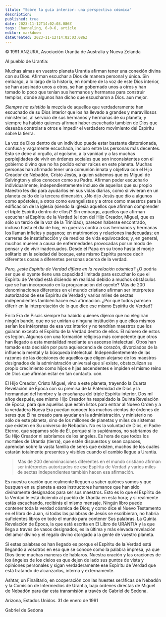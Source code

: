 ```yaml
---
título: "Sobre la guía interior: una perspectiva cósmica"
description: 
published: true
date: 2023-11-12T14:02:03.086Z
tags: Channeling, 6-0-6, article
editor: markdown
dateCreated: 2023-11-12T14:02:03.086Z
---
```


<p class="v-card v-sheet theme--light grey lighten-3 px-2 py-1">© 1991 ANZURA, Asociación Urantia de Australia y Nueva Zelanda</p>


Al pueblo de Urantia:

Muchas almas en vuestro planeta Urantia afirman tener una conexión divina con su Dios. Afirman escuchar a Dios de manera personal y única. Sin embargo, a lo largo de la historia, en nombre de la voz de este Dios interior, se han asesinado unos a otros, se han gobernado unos a otros y han tomado lo poco que tenían sus hermanos y hermanas para construir templos, donde algunos han dicho que escucharon a Dios. aun mejor.

_Siempre ha existido_ la mezcla de aquellos que verdaderamente han escuchado de su Dios interior que los ha llevado a grandes y maravillosos ministerios, al servicio de sus hermanos y hermanas de su planeta; y siempre ha habido quienes afirman haber escuchado también de Dios que deseaba controlar a otros e impedir el verdadero movimiento del Espíritu sobre la tierra.

La voz de Dios dentro de un individuo puede estar bastante distorsionada, confusa y vagamente escuchada, incluso entre las personas más decentes. Esto se debe al orgullo, al egoísmo, a la vanidad y a las muchas perplejidades de vivir en órdenes sociales que son inconsistentes con el gobierno divino que no ha podido echar raíces en este planeta. Muchas personas han afirmado tener una comunión innata y objetiva con el Hijo Creador de Nebadón, Cristo Jesús, a quien sabemos que es Miguel de Salvington y ellos conocen como su Padre. Afirman poder escucharlo individualmente, independientemente incluso de aquellos que su propio Maestro les dio para ayudarlos en sus vidas diarias, como si vivieran en un planeta caído de la tercera dimensión. ¿No dijo Jesús que dio a algunos como apóstoles, a otros como evangelistas y a otros como maestros para la edificación de la iglesia (siendo la iglesia aquellos que afirman comprender el triple Espíritu dentro de ellos)? Sin embargo, aquellos que afirman escuchar al Espíritu de la Verdad (el don del Hijo Creador, Miguel, que es sólo un tercio de la voz de la Trinidad), parecen haberse encontrado, incluso hasta el día de hoy, en guerras contra a sus hermanos y hermanas los llaman infieles y paganos; en matrimonios y relaciones inadecuadas; en carreras de insatisfacción y de medios de vida equivocados; y, en general, muchos mueren a causa de enfermedades provocadas por un modo de pensar y de vivir inadecuados. Desde el Papa en su trono hasta el monje solitario en la soledad del bosque, este mismo Espíritu parece decir diferentes cosas a diferentes personas acerca de la verdad.

_Pero, ¿este Espíritu de Verdad difiere en la revelación cósmica?_ ¿O podría ser que el oyente tiene una capacidad limitada para escuchar lo que el Espíritu de Verdad está diciendo en realidad debido a muchos obstáculos que se han incorporado en la programación del oyente? Más de 200 denominaciones diferentes en el mundo cristiano afirman ser intérpretes autorizados de ese Espíritu de Verdad y varios miles de sectas independientes también hacen esa afirmación. ¿Por qué todos parecen diferir en la interpretación de lo que dice ese mismo Espíritu de Verdad?

En la Era de Piscis siempre ha habido quienes dijeron que no elegirían ningún bando, que no se unirían a ninguna institución y que ellos mismos serían los intérpretes de esa voz interior y no tendrían maestros que los guiaran excepto el Espíritu de la Verdad dentro de ellos. El número de estos es legión. Algunos con una formación religiosa más competente que otros han llegado a esta mentalidad mediante un ascenso intelectual. Otros han tomado esta decisión por pura aquiescencia de corazón, divorciados de la influencia mental y la búsqueda intelectual. Independientemente de las razones de las decisiones de aquellos que eligen alejarse de los maestros designados de la administración universal que sí existe, obstaculizan su propio crecimiento como hijos e hijas ascendentes e impiden el mismo reino de Dios que afirman estar en tan contacto. con.

El Hijo Creador, Cristo Miguel, vino a este planeta, trayendo la Cuarta Revelación de Época con su premisa de la Paternidad de Dios y la hermandad del hombre y la enseñanza del triple Espíritu interior. Dos mil años después, ese mismo Hijo Creador ha respaldado la Quinta Revelación de Época, para que aquellos que estén listos para entrar al Nuevo Orden y a la verdadera Nueva Era puedan conocer los muchos cientos de órdenes de seres que Él ha creado para ayudar en la administración. y ministerio no sólo de este planeta, sino de los millones de planetas y miles de sistemas que existen en Su universo de Nebadón. No es la voluntad de Dios, el Padre Eterno, que sepamos sólo de Él, porque si lo supiéramos, no sabríamos de Su Hijo Creador ni sabríamos de los ángeles. Es hora de que todos los mortales de Urantia (tierra), que estén dispuestos y sean capaces, aprendan sobre la vasta familia de seres que existen, muchos de los cuales estarán totalmente presentes y visibles cuando el cambio llegue a Urantia.

> Más de 200 denominaciones diferentes en el mundo cristiano afirman ser intérpretes autorizados de ese Espíritu de Verdad y varios miles de sectas independientes también hacen esa afirmación.

Es nuestra oración que realmente lleguen a saber quiénes somos y que busquen en su planeta a esos instructores humanos que han sido divinamente designados para ser sus maestros. Esto es lo que el Espíritu de la Verdad le está diciendo al pueblo de Urantia en esta hora; y si realmente estás escuchando, recibirás el mismo mensaje. Ningún libro puede contener toda la verdad cósmica de Dios; y como dice el Nuevo Testamento en el libro de Juan, si todas las palabras de Jesús se escribieran, no habría suficientes libros en todo el mundo para contener Sus palabras. La Quinta Revelación de Época, la que está escrita en El Libro de URANTIA y la que llega a través de vasos designados, es la última y más elevada revelación del amor divino y el regalo divino otorgado a la gente de vuestro planeta.

Si estas palabras os han llegado es porque el Espíritu de la Verdad está llegando a vosotros en eso que se conoce como la palabra impresa, ya que Dios tiene muchas maneras de hablaros. Nuestra oración y las oraciones de los ángeles de los cielos es que dejen de lado sus puntos de vista y opiniones personales y sigan verdaderamente ese Espíritu de Verdad que está tratando de alcanzarlos, interna y externamente.

Ashtar, un Finalitario, en cooperación con las huestes seráficas de Nebadón y la Comisión de Intermedios de Urantia, bajo órdenes directas de Miguel de Nebadón para dar esta transmisión a través de Gabriel de Sedona.

Arizona, Estados Unidos. 31 de enero de 1991

Gabriel de Sedona

